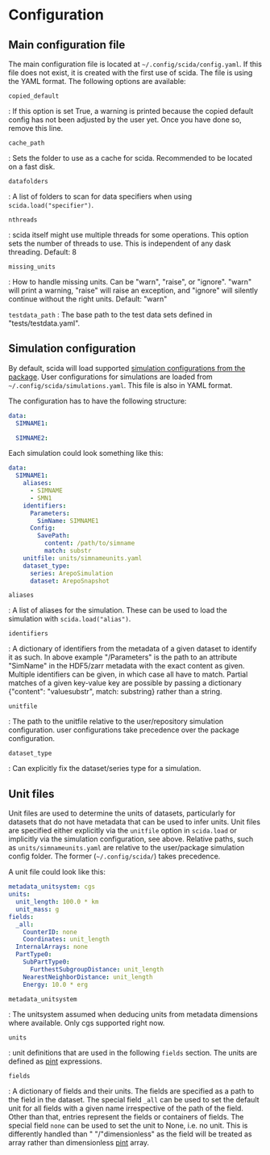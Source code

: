 # Configuration

## Main configuration file
The main configuration file is located at `~/.config/scida/config.yaml`. If this file does not exist, it is created with the
first use of scida. The file is using the YAML format.
The following options are available:

`copied_default`

:  If this option is set True, a warning is printed because the copied default config has not been adjusted by the user
   yet. Once you have done so, remove this line.

`cache_path`

: Sets the folder to use as a cache for scida. Recommended to be located on a fast disk.

`datafolders`

: A list of folders to scan for data specifiers when using `scida.load("specifier")`.

`nthreads`

: scida itself might use multiple threads for some operations. This option sets the number of threads to use.
  This is independent of any dask threading. Default: 8

`missing_units`

: How to handle missing units. Can be "warn", "raise", or "ignore". "warn" will print a warning, "raise" will raise an
  exception, and "ignore" will silently continue without the right units. Default: "warn"

`testdata_path`
: The base path to the test data sets defined in "tests/testdata.yaml".

## Simulation configuration
By default, scida will load supported [simulation configurations from the package](https://github.com/cbyrohl/scida/blob/main/src/scida/configfiles/simulations.yaml).
User configurations for simulations are loaded from `~/.config/scida/simulations.yaml`. This file is also in YAML format.

The configuration has to have the following structure:
```yaml
data:
  SIMNAME1:

  SIMNAME2:

```

Each simulation could look something like this:

```yaml
data:
  SIMNAME1:
    aliases:
      - SIMNAME
      - SMN1
    identifiers:
      Parameters:
        SimName: SIMNAME1
      Config:
        SavePath:
          content: /path/to/simname
          match: substr
    unitfile: units/simnameunits.yaml
    dataset_type:
      series: ArepoSimulation
      dataset: ArepoSnapshot
```

`aliases`

: A list of aliases for the simulation. These can be used to load the simulation with `scida.load("alias")`.

`identifiers`

: A dictionary of identifiers from the metadata of a given dataset to identify it as such.
  In above example "/Parameters" is the path to an attribute "SimName" in the HDF5/zarr metadata
  with the exact content as given. Multiple identifiers can be given, in which case all have to match.
  Partial matches of a given key-value key are possible by passing a dictionary {"content": "valuesubstr", match: substring}
  rather than a string.

`unitfile`

: The path to the unitfile relative to the user/repository simulation configuration. user configurations
  take precedence over the package configuration.

`dataset_type`

: Can explicitly fix the dataset/series type for a simulation.


## Unit files
Unit files are used to determine the units of datasets, particularly for datasets that do not have metadata
that can be used to infer units. Unit files are specified either explicitly via the `unitfile` option in `scida.load`
or implicitly via the simulation configuration, see above. Relative paths, such as `units/simnameunits.yaml` are
relative to the user/package simulation config folder. The former (`~/.config/scida/`) takes precedence.

A unit file could look like this:

```yaml
metadata_unitsystem: cgs
units:
  unit_length: 100.0 * km
  unit_mass: g
fields:
  _all:
    CounterID: none
    Coordinates: unit_length
  InternalArrays: none
  PartType0:
    SubPartType0:
      FurthestSubgroupDistance: unit_length
    NearestNeighborDistance: unit_length
    Energy: 10.0 * erg
```

`metadata_unitsystem`

: The unitsystem assumed when deducing units from metadata dimensions where available.
  Only cgs supported right now.

`units`

: unit definitions that are used in the following `fields` section. The units are defined as
  [pint](https://pint.readthedocs.io/en/stable/) expressions.

`fields`

: A dictionary of fields and their units. The fields are specified as a path to the field in the dataset.
  The special field `_all` can be used to set the default unit for all fields with a given name irrespective
  of the path of the field. Other than that, entries represent the fields or containers of fields. The special
  field `none` can be used to set the unit to None, i.e. no unit. This is differently handled than " "/"dimensionless" as
  the field will be treated as array rather than dimensionless [pint](https://pint.readthedocs.io/en/stable/) array.

